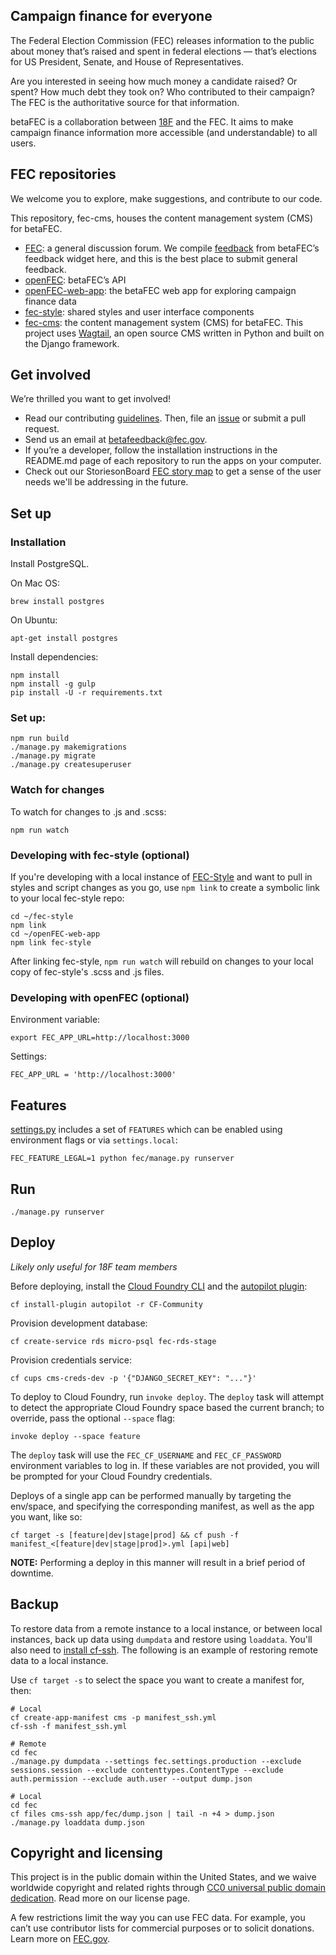 
## Campaign finance for everyone

The Federal Election Commission (FEC) releases information to the public about money that’s raised and spent in federal elections — that’s elections for US President, Senate, and House of Representatives.

Are you interested in seeing how much money a candidate raised? Or spent? How much debt they took on? Who contributed to their campaign? The FEC is the authoritative source for that information.

betaFEC is a collaboration between [18F](http://18f.gsa.gov)  and the FEC. It aims to make campaign finance information more accessible (and understandable) to all users.

## FEC repositories
We welcome you to explore, make suggestions, and contribute to our code.

This repository, fec-cms, houses the content management system (CMS) for betaFEC.

- [FEC](https://github.com/18F/fec): a general discussion forum. We compile [feedback](https://github.com/18F/fec/issues) from betaFEC’s feedback widget here, and this is the best place to submit general feedback.
- [openFEC](https://github.com/18F/openfec): betaFEC’s API
- [openFEC-web-app](https://github.com/18f/openfec-web-app): the betaFEC web app for exploring campaign finance data
- [fec-style](https://github.com/18F/fec-style): shared styles and user interface components
- [fec-cms](https://github.com/18F/fec-cms): the content management system (CMS) for betaFEC. This project uses [Wagtail](https://github.com/torchbox/wagtail), an open source CMS written in Python and built on the Django framework.

## Get involved

We’re thrilled you want to get involved!
- Read our contributing [guidelines](https://github.com/18F/openfec/blob/master/CONTRIBUTING.md). Then, file an [issue](https://github.com/18F/fec/issues) or submit a pull request.
- Send us an email at betafeedback@fec.gov.
- If you’re a developer, follow the installation instructions in the README.md page of each repository to run the apps on your computer.
- Check out our StoriesonBoard [FEC story map](https://18f.storiesonboard.com/m/fec) to get a sense of the user needs we'll be addressing in the future.


## Set up

### Installation
Install PostgreSQL.

On Mac OS:

    brew install postgres

On Ubuntu:

    apt-get install postgres

Install dependencies:

    npm install
    npm install -g gulp
    pip install -U -r requirements.txt

### Set up:

    npm run build
    ./manage.py makemigrations
    ./manage.py migrate
    ./manage.py createsuperuser

### Watch for changes
To watch for changes to .js and .scss:

    npm run watch

### Developing with fec-style (optional)
If you're developing with a local instance of [FEC-Style](https://github.com/18F/fec-style) and want to pull in styles and script changes as you go, use `npm link` to create a symbolic link to your local fec-style repo:

    cd ~/fec-style
    npm link
    cd ~/openFEC-web-app
    npm link fec-style

After linking fec-style, `npm run watch` will rebuild on changes to your local copy of fec-style's .scss and .js files.

### Developing with openFEC (optional)
Environment variable:

    export FEC_APP_URL=http://localhost:3000

Settings:

    FEC_APP_URL = 'http://localhost:3000'

## Features
[settings.py](https://github.com/18F/fec-cms/blob/develop/fec/fec/settings/base.py) includes a set of `FEATURES` which can be enabled using environment flags or via `settings.local`:

    FEC_FEATURE_LEGAL=1 python fec/manage.py runserver

## Run

    ./manage.py runserver

## Deploy

*Likely only useful for 18F team members*

Before deploying, install the [Cloud Foundry CLI](https://docs.cloudfoundry.org/devguide/cf-cli/install-go-cli.html) and the [autopilot plugin](https://github.com/concourse/autopilot):

    cf install-plugin autopilot -r CF-Community

Provision development database:

    cf create-service rds micro-psql fec-rds-stage

Provision credentials service:

    cf cups cms-creds-dev -p '{"DJANGO_SECRET_KEY": "..."}'

To deploy to Cloud Foundry, run `invoke deploy`. The `deploy` task will attempt to detect the appropriate
Cloud Foundry space based the current branch; to override, pass the optional `--space` flag:

    invoke deploy --space feature

The `deploy` task will use the `FEC_CF_USERNAME` and `FEC_CF_PASSWORD` environment variables to log in.
If these variables are not provided, you will be prompted for your Cloud Foundry credentials.

Deploys of a single app can be performed manually by targeting the env/space, and specifying the corresponding manifest, as well as the app you want, like so:

    cf target -s [feature|dev|stage|prod] && cf push -f manifest_<[feature|dev|stage|prod]>.yml [api|web]

**NOTE:**  Performing a deploy in this manner will result in a brief period of downtime.


## Backup
To restore data from a remote instance to a local instance, or between local instances, back up data using `dumpdata` and restore using `loaddata`. You'll also need to [install cf-ssh](https://docs.cloud.gov/getting-started/cf-ssh/). The following is an example of restoring remote data to a local instance.

Use `cf target -s` to select the space you want to create a manifest for, then:

    # Local
    cf create-app-manifest cms -p manifest_ssh.yml
    cf-ssh -f manifest_ssh.yml

    # Remote
    cd fec
    ./manage.py dumpdata --settings fec.settings.production --exclude sessions.session --exclude contenttypes.ContentType --exclude auth.permission --exclude auth.user --output dump.json

    # Local
    cd fec
    cf files cms-ssh app/fec/dump.json | tail -n +4 > dump.json
    ./manage.py loaddata dump.json


## Copyright and licensing
This project is in the public domain within the United States, and we waive worldwide copyright and related rights through [CC0 universal public domain dedication](https://creativecommons.org/publicdomain/zero/1.0/). Read more on our license page.

A few restrictions limit the way you can use FEC data. For example, you can’t use contributor lists for commercial purposes or to solicit donations. Learn more on [FEC.gov](http://FEC.gov).
